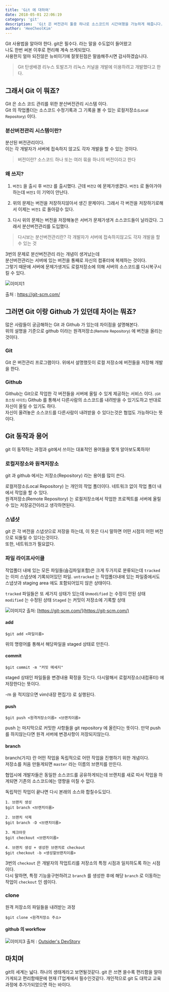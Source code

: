 ```yaml
---
title: 'Git 에 대하여'
date: 2018-05-01 22:06:19
category: 'git'
description:  'Git 은 버전관리 툴중 하나로 소스코드의 시간여행을 가능하게 해줍니다. Git의 역사를 알아보고 왜 사용하는지에 대해 알아봅니다.'
author: 'HeeCheolKim'
---
```


Git 사용법을 알아야 한다. git은 필수다. 라는 말을 수도없이 들어왔고  
나도 한번 써본 이후로 편리해 계속 쓰게되었다.  
사용한지 얼마 되진않은 뉴비이기에 잘못된점은 말씀해주시면 감사하겠습니다.

> Git 탄생배경
리누스 토발즈가 리눅스 커널을 개발에 이용하려고 개발했다고 한다.

## 그래서 Git 이 뭐죠?
Git 은 소스 코드 관리를 위한 분산버전관리 시스템 이다.  
Git 의 작업폴더는 소스코드 수정기록과 그 기록을 볼 수 있는 로컬저장소<span style="font-size: 12px">(Local Repository)</span> 이다.

### 분산버전관리 시스템이란?
분산된 버전관리이다.  
이는 각 개발자가 서버에 접속하지 않고도 각자 개발을 할 수 있는 것이다.

> 버전이란?
소스코드 하나 또는 여러 묶을 하나의 버전이라고 한다


### 왜 쓰지?

1. `버전1` 을 출시 후 `버전2` 를 출시했다. 근데 `버전2` 에 문제가생겼다. `버전1` 로 돌아가야하는데 `버전1` 이 기억이 안난다.

2. 위의 문제는 버전을 저장하지않아서 생긴 문제이다. 그래서 각 버전을 저장하기로해서 이제는 `버전1` 로 돌아갈수 있다.

3. 다시 위의 문제는 버전을 저장해놓은 서버가 문제가생겨 소스코드들이 날라갔다. 그래서 분산버전관리를 도입했다.

> 다시보는 분산버전관리란?
각 개발자가 서버에 접속하지않고도 각자 개발을 할 수 있는 것

3번의 문제로 분산버전관리 라는 개념이 생겨났는데  
분산버전관리는 서버에 있는 버전을 통째로 자신의 컴퓨터에 복제하는 것이다.  
그렇기 때문에 서버에 문제가생겨도 로컬저장소에 의해 서버의 소스코드를 다시복구시킬 수 있다.

![이미지1](http://cfile27.uf.tistory.com/image/995C623D5AE802C0241D53)

출처 : https://git-scm.com/

## 그러면 Git 이랑 Github 가 있던데 차이는 뭐죠?
많은 사람들이 궁금해하는 Git 과 Github 가 있는데 차이점을 설명해본다.  
위의 설명을 기준으로 github 이라는 원격저장소<span style="font-size: 12px">(Remote Repository)</span> 에 버전을 올리는 것이다.

### Git

Git 은 버전관리 프로그램이다. 위에서 설명했듯이 로컬 저장소에 버전들을 저장해 개발을 한다.

### Github

Github는 Git으로 작업한 각 버전들을 서버에 올릴 수 있게 제공하는 서비스 이다.  <span style="font-size:11px;">(Git 호스팅 사이트)</span>
Github 를 통해서 다른사람의 소스코드를 내려받을 수 있기도하고 반대로 자신이 올릴 수 있기도 하다.  
자신이 올려놓은 소스코드를 다른사람이 내려받을 수 있다는것은 협업도 가능하다는 뜻이다.

## Git 동작과 용어
git 이 동작하는 과정과 git에서 쓰이는 대표적인 용어들을 몇개 알아보도록하자!

### 로컬저장소와 원격저장소

git 과 github 에서는 저장소(Repository) 라는 용어를 많이 쓴다.  

로컬저장소(Local Repository) 는 개인의 작업 폴더이다. 네트워크 없이 작업 폴더 내에서 작업을 할 수 있다.  
원격저장소(Remote Repository)</span> 는 로컬저장소에서 작업한 프로젝트를 서버에 올릴 수 있는 저장공간이라고 생각하면된다.

### 스냅샷

git 은 각 버전을 스냅샷으로 저장을 하는데, 이 뜻은 다시 말하면 어떤 시점의 어떤 버전으로 되돌릴 수 있다는것이다.  
또한, 네트워크가 필요없다.

### 파일 라이프사이클

작업폴더 내에 있는 모든 파일들(숨김파일포함)은 크게 두가지로 분류되는데
`tracked` 는 이미 스냅샷에 기록되어있던 파일.
`untracked` 는 작업폴더내에 있는 파일중에서도 스냅샷과 staging area 에도 포함되어있지 않은 상태이다.

`tracked` 파일들은 또 세가지 상태가 있는데
`Unmodified` 는 수정이 안된 상태
`modified` 는 수정된 상태
`Staged` 는 커밋이 저장소에 기록할 상태

![이미지2](https://git-scm.com/book/en/v2/images/lifecycle.png)
출처: [https://git-scm.com/](https://git-scm.com/)

#### add

```
$git add <파일이름>
```
위의 명령어를 통해서 해당파일을 staged 상태로 만든다.

#### commit
```
$git commit -m "커밋 메세지"
```
staged 상태인 파일들을 변경내용 확정을 짓는다. 다시말해서 로컬저장소(내컴퓨터) 에 저장한다는 뜻이다.

-m 을 적지않으면 vim(내장 편집기) 로 실행된다.
#### push
```
$git push <원격저장소이름> <브랜치이름>
```
push 는 마지막으로 커밋한 사항들을 git repository 에 올린다는 뜻이다. 만약 push를 하지않는다면 원격 서버에 변경사항이 저장되지않는다.

#### branch
branch(가지) 란 어떤 작업을 독립적으로 어떤 작업을 진행하기 위한 개념이다.  
저장소를 처음 만들게되면 `master` 라는 이름의 브랜치를 만든다.


협업시에 개발자들은 동일한 소스코드를 공유하게되는데 브랜치를 새로 따서 작업을 하게되면 기존의 소스코드에는 영향을 미칠 수 없다.  

독립적인 작업이 끝나면 다시 본래의 소스와 합칠수도있다.
```
1. 브랜치 생성
$git branch <브랜치이름>

2. 브랜치 삭제
$git branch -D <브랜치이름>

3. 체크아웃
$git checkout <브랜치이름>

4. 브랜치 생성 + 생성한 브랜치로 checkout
$git checkout -b <생성할브랜치이름>
```

3번의 `checkout` 은 개발자의 작업트리를 저장소의 특정 시점과 일치하도록 하는 시점이다.  
다시 말하면, 특정 기능을구현하려고 `branch` 를 생성한 후에 해당 `branch` 로 이동하는 작업이 `checkout` 인 셈이다.

### clone
원격 저장소의 파일들을 내려받는 과정
```
$git clone <원격저장소 주소>
```
#### github 의 workflow

![이미지3](https://blog.outsider.ne.kr/attach/1/x1251899995.gif.pagespeed.ic.tMKm7kcVg_.webp)
출처 : [Outsider's DevStory](https://blog.outsider.ne.kr/865)

## 마치며
git의 세계는 넓다. 하나의 생태계라고 보면될것같다. git 은 쓰면 쓸수록 편리함을 알아가게되고 편리함때문에 현재 IT업계에서 필수인것같다. 개인적으로 git 도 대학교 교육과정에 추가가되었으면 하는 바이다.
